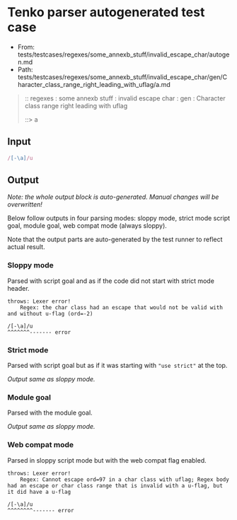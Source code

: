 # Tenko parser autogenerated test case

- From: tests/testcases/regexes/some_annexb_stuff/invalid_escape_char/autogen.md
- Path: tests/testcases/regexes/some_annexb_stuff/invalid_escape_char/gen/Character_class_range_right_leading_with_uflag/a.md

> :: regexes : some annexb stuff : invalid escape char : gen : Character class range right leading with uflag
>
> ::> a

## Input


`````js
/[-\a]/u
`````

## Output

_Note: the whole output block is auto-generated. Manual changes will be overwritten!_

Below follow outputs in four parsing modes: sloppy mode, strict mode script goal, module goal, web compat mode (always sloppy).

Note that the output parts are auto-generated by the test runner to reflect actual result.

### Sloppy mode

Parsed with script goal and as if the code did not start with strict mode header.

`````
throws: Lexer error!
    Regex: the char class had an escape that would not be valid with and without u-flag (ord=-2)

/[-\a]/u
^^^^^^^------- error
`````

### Strict mode

Parsed with script goal but as if it was starting with `"use strict"` at the top.

_Output same as sloppy mode._

### Module goal

Parsed with the module goal.

_Output same as sloppy mode._

### Web compat mode

Parsed in sloppy script mode but with the web compat flag enabled.

`````
throws: Lexer error!
    Regex: Cannot escape ord=97 in a char class with uflag; Regex body had an escape or char class range that is invalid with a u-flag, but it did have a u-flag

/[-\a]/u
^^^^^^^^------- error
`````

